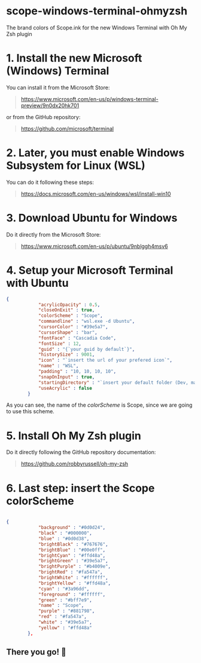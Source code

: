 # scope-windows-terminal-ohmyzsh
The brand colors of Scope.ink for the new Windows Terminal with Oh My Zsh plugin

# 1. Install the new Microsoft (Windows) Terminal

You can install it from the Microsoft Store:
>https://www.microsoft.com/en-us/p/windows-terminal-preview/9n0dx20hk701

or from the GitHub repository:

>https://github.com/microsoft/terminal

# 2. Later, you must enable Windows Subsystem for Linux (WSL)

You can do it following these steps:

>https://docs.microsoft.com/en-us/windows/wsl/install-win10

# 3. Download Ubuntu for Windows

Do it directly from the Microsoft Store:

> https://www.microsoft.com/en-us/p/ubuntu/9nblggh4msv6

# 4. Setup your Microsoft Terminal with Ubuntu

```json
{
            "acrylicOpacity" : 0.5,
            "closeOnExit" : true,
            "colorScheme" : "Scope",
            "commandline" : "wsl.exe -d Ubuntu",
            "cursorColor" : "#39e5a7",
            "cursorShape" : "bar",
            "fontFace" : "Cascadia Code",
            "fontSize" : 12,
            "guid" : "{`your guid by default`}",
            "historySize" : 9001,
            "icon" : "`insert the url of your prefered icon`",
            "name" : "WSL",
            "padding" : "10, 10, 10, 10",
            "snapOnInput" : true,
            "startingDirectory" : "`insert your default folder (Dev, maybe?)`",
            "useAcrylic" : false
        }
```

As you can see, the name of the *colorScheme* is Scope, since we are going to use this scheme.

# 5. Install Oh My Zsh plugin

Do it directly following the GitHub repository documentation:

> https://github.com/robbyrussell/oh-my-zsh

# 6. Last step: insert the Scope colorScheme

```json

{
            "background" : "#0d0d24",
            "black" : "#000000",
            "blue" : "#0d0d38",
            "brightBlack" : "#767676",
            "brightBlue" : "#00e0ff",
            "brightCyan" : "#ffd48a",
            "brightGreen" : "#39e5a7",
            "brightPurple" : "#b4009e",
            "brightRed" : "#fa547a",
            "brightWhite" : "#ffffff",
            "brightYellow" : "#ffd48a",
            "cyan" : "#3a96dd",
            "foreground" : "#ffffff",
            "green" : "#bff7e9",
            "name" : "Scope",
            "purple" : "#881798",
            "red" : "#fa547a",
            "white" : "#39e5a7",
            "yellow" : "#ffd48a"
        },
   ```
   
   ## There you go! 🚀
   
   
